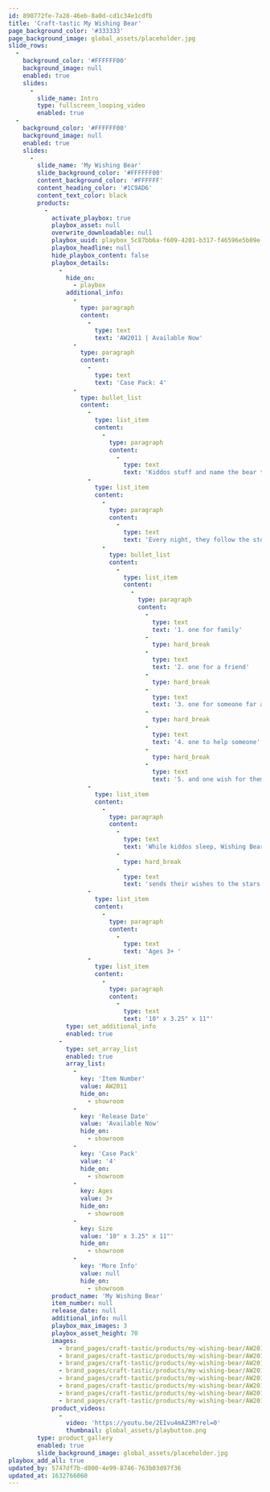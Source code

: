 ```yaml
---
id: 890772fe-7a28-46eb-8a0d-cd1c34e1cdfb
title: 'Craft-tastic My Wishing Bear'
page_background_color: '#333333'
page_background_image: global_assets/placeholder.jpg
slide_rows:
  -
    background_color: '#FFFFFF00'
    background_image: null
    enabled: true
    slides:
      -
        slide_name: Intro
        type: fullscreen_looping_video
        enabled: true
  -
    background_color: '#FFFFFF00'
    background_image: null
    enabled: true
    slides:
      -
        slide_name: 'My Wishing Bear'
        slide_background_color: '#FFFFFF00'
        content_background_color: '#FFFFFF'
        content_heading_color: '#1C9AD6'
        content_text_color: black
        products:
          -
            activate_playbox: true
            playbox_asset: null
            overwrite_downloadable: null
            playbox_uuid: playbox_5c87bb6a-f609-4201-b317-f46596e5b09e-08022021607
            playbox_headline: null
            hide_playbox_content: false
            playbox_details:
              -
                hide_on:
                  - playbox
                additional_info:
                  -
                    type: paragraph
                    content:
                      -
                        type: text
                        text: 'AW2011 | Available Now'
                  -
                    type: paragraph
                    content:
                      -
                        type: text
                        text: 'Case Pack: 4'
                  -
                    type: bullet_list
                    content:
                      -
                        type: list_item
                        content:
                          -
                            type: paragraph
                            content:
                              -
                                type: text
                                text: 'Kiddos stuff and name the bear to “bring it to life” and make it their own.'
                      -
                        type: list_item
                        content:
                          -
                            type: paragraph
                            content:
                              -
                                type: text
                                text: 'Every night, they follow the story to make a wish for friends and family near and far on each of the bear’s five wishing charms: '
                          -
                            type: bullet_list
                            content:
                              -
                                type: list_item
                                content:
                                  -
                                    type: paragraph
                                    content:
                                      -
                                        type: text
                                        text: '1. one for family'
                                      -
                                        type: hard_break
                                      -
                                        type: text
                                        text: '2. one for a friend'
                                      -
                                        type: hard_break
                                      -
                                        type: text
                                        text: '3. one for someone far away'
                                      -
                                        type: hard_break
                                      -
                                        type: text
                                        text: '4. one to help someone'
                                      -
                                        type: hard_break
                                      -
                                        type: text
                                        text: '5. and one wish for themselves. '
                      -
                        type: list_item
                        content:
                          -
                            type: paragraph
                            content:
                              -
                                type: text
                                text: 'While kiddos sleep, Wishing Bear '
                              -
                                type: hard_break
                              -
                                type: text
                                text: 'sends their wishes to the stars!'
                      -
                        type: list_item
                        content:
                          -
                            type: paragraph
                            content:
                              -
                                type: text
                                text: 'Ages 3+ '
                      -
                        type: list_item
                        content:
                          -
                            type: paragraph
                            content:
                              -
                                type: text
                                text: '10" x 3.25" x 11"'
                type: set_additional_info
                enabled: true
              -
                type: set_array_list
                enabled: true
                array_list:
                  -
                    key: 'Item Number'
                    value: AW2011
                    hide_on:
                      - showroom
                  -
                    key: 'Release Date'
                    value: 'Available Now'
                    hide_on:
                      - showroom
                  -
                    key: 'Case Pack'
                    value: '4'
                    hide_on:
                      - showroom
                  -
                    key: Ages
                    value: 3+
                    hide_on:
                      - showroom
                  -
                    key: Size
                    value: '10" x 3.25" x 11"'
                    hide_on:
                      - showroom
                  -
                    key: 'More Info'
                    value: null
                    hide_on:
                      - showroom
            product_name: 'My Wishing Bear'
            item_number: null
            release_date: null
            additional_info: null
            playbox_max_images: 3
            playbox_asset_height: 70
            images:
              - brand_pages/craft-tastic/products/my-wishing-bear/AW2011-Wishing-Bear-Box-1---back-copy.png
              - brand_pages/craft-tastic/products/my-wishing-bear/AW2011-Wishing-Bear-Lifestyle-1.jpg
              - brand_pages/craft-tastic/products/my-wishing-bear/AW2011-Wishing-Bear-Lifestyle-2-copy.png
              - brand_pages/craft-tastic/products/my-wishing-bear/AW2011-Wishing-Bear-Lifestyle-3.jpg
              - brand_pages/craft-tastic/products/my-wishing-bear/AW2011-Wishing-Bear-Lifestyle-4.jpg
              - brand_pages/craft-tastic/products/my-wishing-bear/AW2011-Wishing-Bear-Lifestyle-5.jpg
              - brand_pages/craft-tastic/products/my-wishing-bear/AW2011-Wishing-Bear-Lifestyle-6.jpg
              - brand_pages/craft-tastic/products/my-wishing-bear/AW2011-Wishing-Bear-Lifestyle-7.jpg
            product_videos:
              -
                video: 'https://youtu.be/2EIvu4mAZ3M?rel=0'
                thumbnail: global_assets/playbutton.png
        type: product_gallery
        enabled: true
        slide_background_image: global_assets/placeholder.jpg
playbox_add_all: true
updated_by: 5747df7b-d800-4e99-8746-763b03d97f36
updated_at: 1632766060
---
```

